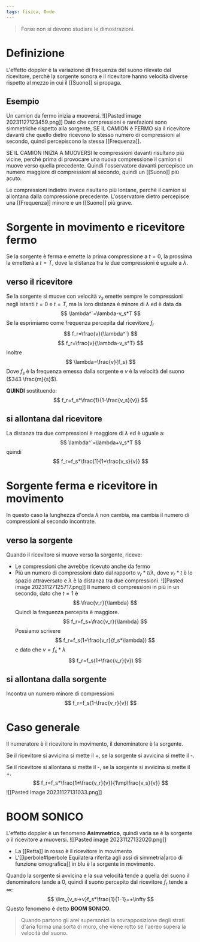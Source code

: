 ```yaml
---
tags: fisica, Onde
---
```

>Forse non si devono studiare le dimostrazioni.
# Definizione 
L'effetto doppler è la variazione di frequenza del suono rilevato dal ricevitore, perchè la sorgente sonora e il ricevitore hanno velocità diverse rispetto al mezzo in cui il [[Suono]] si propaga. 
## Esempio
Un camion da fermo inizia a muoversi.
![[Pasted image 20231127123459.png]]
Dato che compressioni e rarefazioni sono simmetriche rispetto alla sorgente, SE IL CAMION è FERMO sia il ricevitore davanti che quello dietro ricevono lo stesso numero di compressioni al secondo, quindi percepiscono la stessa [[Frequenza]].

SE IL CAMION INIZIA A MUOVERSI le compressioni davanti risultano più vicine, perchè prima di provocare una nuova compressione il camion si muove verso quella precedente. Quindi l'osservatore davanti percepisce un numero maggiore di compressioni al secondo, quindi un [[Suono]] più acuto.

Le compressioni indietro invece risultano più lontane, perchè il camion si allontana dalla compressione precedente. L'osservatore dietro percepisce una [[Frequenza]] minore e un [[Suono]] più grave.

# Sorgente in movimento e ricevitore fermo
Se la sorgente è ferma e emette la prima compressione a $t=0$, la prossima la emetterà a $t=T$, dove la distanza tra le due compressioni è uguale a $\lambda$.
## verso il ricevitore
Se la sorgente si muove con velocità $v_s$ emette sempre le compressioni negli istanti $t=0$ e $t=T$, ma la loro distanza è minore di $\lambda$ ed è data da
$$
\lambda^`=\lambda-v_s*T
$$
Se la esprimiamo come frequenza percepita dal ricevitore $f_r$
$$
f_r=\frac{v}{\lambda^`}
$$
$$
f_r=\frac{v}{\lambda-v_s*T}
$$
Inoltre
$$
\lambda=\frac{v}{f_s}
$$
Dove $f_s$ è la frequenza emessa dalla sorgente e $v$ è la velocità del suono ($343 \frac{m}{s}$).

__QUINDI__ sostituendo:
$$
f_r=f_s*\frac{1}{1-\frac{v_s}{v}}
$$
## si allontana dal ricevitore 
La distanza tra due compressioni è maggiore di $\lambda$ ed è uguale a:
$$
\lambda^`=\lambda+v_s*T
$$
quindi 
$$
f_r=f_s*\frac{1}{1+\frac{v_s}{v}}
$$
# Sorgente ferma e ricevitore in movimento
In questo caso la lunghezza d'onda $\lambda$ non cambia, ma cambia il numero di compressioni al secondo incontrate.
## verso la sorgente
Quando il ricevitore si muove verso la sorgente, riceve:
- Le compressioni che avrebbe ricevuto anche da fermo
- Più un numero di compressioni dato dal rapporto $v_r*t$/$\lambda$, dove $v_r*t$ è lo spazio attraversato e $\lambda$ è la distanza tra due compressioni.
![[Pasted image 20231127125717.png]]
Il numero di compressioni in più in un secondo, dato che $t=1$ è 
$$
\frac{v_r}{\lambda}
$$
Quindi la frequenza percepita è maggiore.
$$
f_r=f_s+\frac{v_r}{\lambda}
$$
Possiamo scrivere
$$
f_r=f_s(1+\frac{v_r}{f_s*\lambda})
$$
e dato che $v=f_s*\lambda$
$$
f_r=f_s(1+\frac{v_r}{v})
$$
## si allontana dalla sorgente
Incontra un numero minore di compressioni
$$
f_r=f_s(1-\frac{v_r}{v})
$$
# Caso generale
Il numeratore è il ricevitore in movimento, il denominatore è la sorgente.

Se il ricevitore si avvicina si mette il +, se la sorgente si avvicina si mette il -.

Se il ricevitore si allontana si mette il -, se la sorgente si avvicina si mette il +.
$$
f_r=f_s*\frac{1±\frac{v_r}{v}}{1\mp\frac{v_s}{v}}
$$
![[Pasted image 20231127131033.png]]
# __BOOM SONICO__
L'effetto doppler è un fenomeno __Asimmetrico__, quindi varia se è la sorgente o il ricevitore a muoversi.
![[Pasted image 20231127132020.png]]
- La [[Retta]] in rosso è il ricevitore in movimento
- L'[[Iperbole#Iperbole Equilatera riferita agli assi di simmetria|arco di funzione omografica]] in blu è la sorgente in movimento.

Quando la sorgente si avvicina e la sua velocità tende a quella del suono il denominatore tende a 0, quindi il suono percepito dal ricevitore $f_r$ tende a $\infty$:
$$
\lim_{v_s->v}f_s*\frac{1}{1-1}=+\infty
$$
Questo fenomeno è detto __BOOM SONICO__.
>Quando partono gli arei supersonici la sovrapposizione degli strati d'aria forma una sorta di muro, che viene rotto se l'aereo supera la velocità del suono.